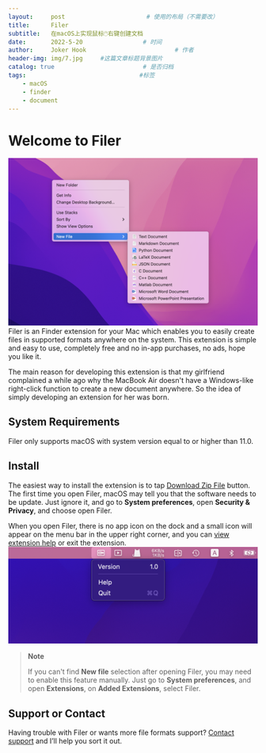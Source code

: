 ```yaml
---
layout:     post                       # 使用的布局（不需要改）
title:      Filer
subtitle:   在macOS上实现鼠标🖱️右键创建文档
date:       2022-5-20                 # 时间
author:     Joker Hook                         # 作者
header-img: img/7.jpg     #这篇文章标题背景图片
catalog: true                         # 是否归档
tags:                                #标签
    - macOS
    - finder
    - document
---
```




# Welcome to Filer
![](https://github.com/HuangRunHua/FilerApp/raw/main/intro.png)
Filer is an Finder extension for your Mac which enables you to easily create files in supported formats anywhere on the system. This extension is simple and easy to use, completely free and no in-app purchases, no ads, hope you like it.

The main reason for developing this extension is that my girlfriend complained a while ago why the MacBook Air doesn't have a Windows-like right-click function to create a new document anywhere. So the idea of simply developing an extension for her was born.

## System Requirements
Filer only supports macOS with system version equal to or higher than 11.0.

## Install
The easiest way to install the extension is to tap [Download Zip File](https://github.com/HuangRunHua/FilerApp/releases/download/v1.0/Filer.app.zip) button. The first time you open Filer, macOS may tell you that the software needs to be update. Just ignore it, and go to **System preferences**, open **Security & Privacy**, and choose open Filer.

When you open Filer, there is no app icon on the dock and a small icon will appear on the menu bar in the upper right corner, and you can [view extension help](https://github.com/HuangRunHua/FilerApp) or exit the extension.
![](https://github.com/HuangRunHua/FilerApp/raw/main/menu.png)

> **Note**
>
> If you can't find **New file** selection after opening Filer, you may need to enable this feature manually. Just go to **System preferences**, and open **Extensions**, on **Added Extensions**, select Filer.

## Support or Contact
Having trouble with Filer or wants more file formats support? [Contact support](https://twitter.com/joker_hook) and I’ll help you sort it out.
